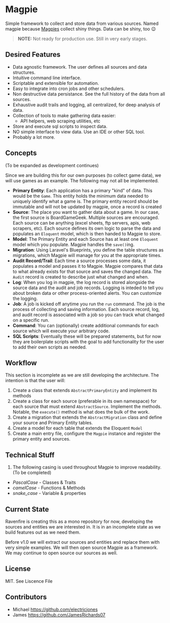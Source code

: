 # Magpie
Simple framework to collect and store data from various sources. Named magpie because [Magpies](https://en.wikipedia.org/wiki/Magpie) collect shiny things. Data can be shiny, too 😉

> **NOTE:** Not ready for production use. Still in very early stages.

## Desired Features
- Data agnostic framework. The user defines all sources and data structures.
- Intuitive command line interface.
- Scriptable and extensible for automation.
- Easy to integrate into cron jobs and other schedulers.
- Non destructive data persistance. See the full history of the data from all sources.
- Exhaustive audit trails and logging, all centralized, for deep analysis of data.
- Collection of tools to make gathering data easier:
  - API helpers, web scraping utilities, etc
- Store and execute sql scripts to inspect data.
- NO simple interface to view data. Use an IDE or other SQL tool.
- Probably a lot more.

## Concepts
(To be expanded as development continues)

Since we are building this for our own purposes (to collect game data), we will use games as an example. The following may not all be implemented.

- **Primary Entity**: Each application has a primary "kind" of data. This would be the `Game`. This entity holds the minimum data needed to uniquely identify what a game is. The primary entity record should be immutable and will not be updated by magpie, once a record is created
- **Source**: The place you want to gather data about a game. In our case, the first source is BoardGameGeek. Multiple sources are encouraged. Each source can be anything (excel sheets, ftp servers, apis, web scrapers, etc). Each source defines its own logic to parse the data and populates an `Eloquent` model, which is then handed to Magpie to store.
- **Model**: The Primary Entity and each Source has at least one `Eloquent` model which you populate. Magpie handles the `save()`ing.
- **Migration**: Using Laravel's Blueprints, you define the table structures as migrations, which Magpie will manage for you at the appropriate times.
- **Audit Record/Trail**: Each time a source processes some data, it populates a model and passes it to Magpie. Magpie compares that data to what already exists for that source and saves the changed data. The `Audit` record is created to describe just what changed and when.
- **Log**: When you log in magpie, the log record is stored alongside the source data and the audit and job records. Logging is inteded to tell you about broken data or other process-oriented alerts. You can customize the logging.
- **Job**: A job is kicked off anytime you run the `run` command. The job is the process of collecting and saving information. Each source record, log, and audit record is associated with a job so you can track what changed on a specific run.
- **Command**: You can (optionally) create additional commands for each source which will execute your arbitrary code.
- **SQL Scripts**: Eventually these will be prepared statements, but for now they are boilerplate scripts with the goal
  to add functionality for the user to add their own scripts as needed.

## Workflow

This section is incomplete as we are still developing the architecture. The intention is that the user will:

1. Create a class that extends `AbstractPrimaryEntity` and implement its methods
2. Create a class for each source (preferable in its own namespace) for each source that must extend `AbstractSource`.
   Implement the methods. Notable, the `execute()` method is what does the bulk of the work.
3. Create a migration that extends the `AbstractMigration` class and define your source and Primary Entity tables.
4. Create a model for each table that extends the Eloquent `Model`
5. Create a main entry file, configure the `Magpie` instance and register the primary entity and sources.

## Technical Stuff

1. The following casing is used throughout Magpie to improve readability. (To be completed)
  - *PascalCase* - Classes & Traits
  - *camelCase* - Functions & Methods
  - *snake_case* - Variable & properties

## Current State

Ravenfire is creating this as a mono repository for now, developing the sources and entities we are interested in. It is
in an incomplete state as we build features out as we need them.

Before v1.0 we will extract our sources and entities and replace them with very simple examples. We will then open
source Magpie as a framework. We may continue to open source our sources as well.

## License

MIT. See Liscence File

## Contributors

- Michael <https://github.com/electricjones>
- James <https://github.com/JamesRichards07>
